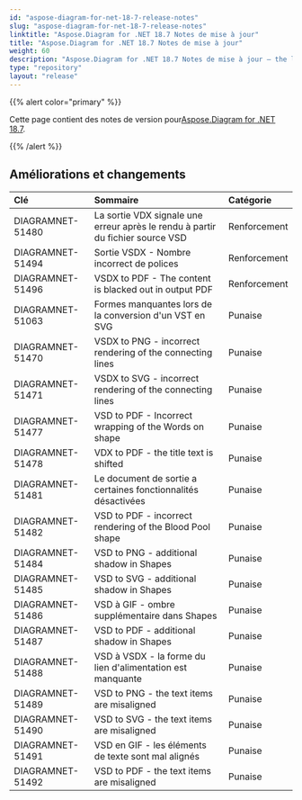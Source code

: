 ```yaml
---
id: "aspose-diagram-for-net-18-7-release-notes"
slug: "aspose-diagram-for-net-18-7-release-notes"
linktitle: "Aspose.Diagram for .NET 18.7 Notes de mise à jour"
title: "Aspose.Diagram for .NET 18.7 Notes de mise à jour"
weight: 60
description: "Aspose.Diagram for .NET 18.7 Notes de mise à jour – the latest updates and fixes."
type: "repository"
layout: "release"
---
```

{{% alert color="primary" %}} 

 Cette page contient des notes de version pour[Aspose.Diagram for .NET 18.7](https://www.nuget.org/packages/Aspose.Diagram/18.7.0).

{{% /alert %}} 
## **Améliorations et changements**

|**Clé**|**Sommaire**|**Catégorie**|
|:- |:- |:- |
|DIAGRAMNET-51480|La sortie VDX signale une erreur après le rendu à partir du fichier source VSD|Renforcement|
|DIAGRAMNET-51494|Sortie VSDX - Nombre incorrect de polices|Renforcement|
|DIAGRAMNET-51496|VSDX to PDF - The content is blacked out in output PDF|Renforcement|
|DIAGRAMNET-51063|Formes manquantes lors de la conversion d'un VST en SVG|Punaise|
|DIAGRAMNET-51470|VSDX to PNG - incorrect rendering of the connecting lines|Punaise|
|DIAGRAMNET-51471|VSDX to SVG - incorrect rendering of the connecting lines|Punaise|
|DIAGRAMNET-51477|VSD to PDF - Incorrect wrapping of the Words on shape|Punaise|
|DIAGRAMNET-51478|VDX to PDF - the title text is shifted|Punaise|
|DIAGRAMNET-51481|Le document de sortie a certaines fonctionnalités désactivées|Punaise|
|DIAGRAMNET-51482|VSD to PDF - incorrect rendering of the Blood Pool shape|Punaise|
|DIAGRAMNET-51484|VSD to PNG - additional shadow in Shapes|Punaise|
|DIAGRAMNET-51485|VSD to SVG - additional shadow in Shapes|Punaise|
|DIAGRAMNET-51486|VSD à GIF - ombre supplémentaire dans Shapes|Punaise|
|DIAGRAMNET-51487|VSD to PDF - additional shadow in Shapes|Punaise|
|DIAGRAMNET-51488|VSD à VSDX - la forme du lien d'alimentation est manquante|Punaise|
|DIAGRAMNET-51489|VSD to PNG - the text items are misaligned|Punaise|
|DIAGRAMNET-51490|VSD to SVG - the text items are misaligned|Punaise|
|DIAGRAMNET-51491|VSD en GIF - les éléments de texte sont mal alignés|Punaise|
|DIAGRAMNET-51492|VSD to PDF - the text items are misaligned|Punaise|

